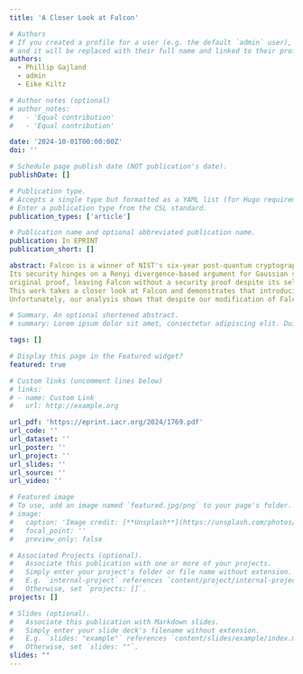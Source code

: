 ```yaml
---
title: 'A Closer Look at Falcon'

# Authors
# If you created a profile for a user (e.g. the default `admin` user), write the username (folder name) here
# and it will be replaced with their full name and linked to their profile.
authors:
  - Phillip Gajland
  - admin
  - Eike Kiltz

# Author notes (optional)
# author_notes:
#   - 'Equal contribution'
#   - 'Equal contribution'

date: '2024-10-01T00:00:00Z'
doi: ''

# Schedule page publish date (NOT publication's date).
publishDate: []

# Publication type.
# Accepts a single type but formatted as a YAML list (for Hugo requirements).
# Enter a publication type from the CSL standard.
publication_types: ['article']

# Publication name and optional abbreviated publication name.
publication: In EPRINT
publication_short: []

abstract: Falcon is a winner of NIST's six-year post-quantum cryptography standardisation competition. Based on the celebrated full-domain-hash framework of Gentry, Peikert and Vaikuntanathan (GPV) (STOC'08), Falcon leverages NTRU lattices to achieve the most compact signatures among lattice-based schemes.
Its security hinges on a Renyi divergence-based argument for Gaussian samplers, a core element of the scheme. However, the GPV proof, which uses statistical distance to argue closeness of distributions, fails when applied naively to Falcon due to parameter choices resulting in statistical distances as large as 2^34. Additional implementation-driven deviations from the GPV framework further invalidate the
original proof, leaving Falcon without a security proof despite its selection for standardisation.
This work takes a closer look at Falcon and demonstrates that introducing a few minor, conservative modifications allows for the first formal proof of the scheme in the random oracle model. At the heart of our analysis lies an adaptation of the GPV framework to work with the Renyi divergence, along with an optimised method for parameter selection under this measure. Furthermore, we obtain a provable version of the GPV framework over NTRU rings. Both these tools may be of independent interest.
Unfortunately, our analysis shows that despite our modification of Falcon-512 and Falcon-1024 we do not achieve strong unforgeability for either scheme. For plain unforgeability we are able to show that our modifications to Falcon-512 barely satisfy the claimed 120-bit security target and for Falcon-1024 we confirm the claimed security level. As such we recommend revisiting Falcon and its parameters.

# Summary. An optional shortened abstract.
# summary: Lorem ipsum dolor sit amet, consectetur adipiscing elit. Duis posuere tellus ac convallis placerat. Proin tincidunt magna sed ex sollicitudin condimentum.

tags: []

# Display this page in the Featured widget?
featured: true

# Custom links (uncomment lines below)
# links:
# - name: Custom Link
#   url: http://example.org

url_pdf: 'https://eprint.iacr.org/2024/1769.pdf'
url_code: ''
url_dataset: ''
url_poster: ''
url_project: ''
url_slides: ''
url_source: ''
url_video: ''

# Featured image
# To use, add an image named `featured.jpg/png` to your page's folder.
# image:
#   caption: 'Image credit: [**Unsplash**](https://unsplash.com/photos/pLCdAaMFLTE)'
#   focal_point: ''
#   preview_only: false

# Associated Projects (optional).
#   Associate this publication with one or more of your projects.
#   Simply enter your project's folder or file name without extension.
#   E.g. `internal-project` references `content/project/internal-project/index.md`.
#   Otherwise, set `projects: []`.
projects: []

# Slides (optional).
#   Associate this publication with Markdown slides.
#   Simply enter your slide deck's filename without extension.
#   E.g. `slides: "example"` references `content/slides/example/index.md`.
#   Otherwise, set `slides: ""`.
slides: ""
---
```

